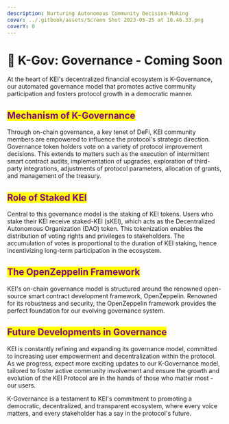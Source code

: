 ```yaml
---
description: Nurturing Autonomous Community Decision-Making
cover: ../.gitbook/assets/Screen Shot 2023-05-25 at 10.46.33.png
coverY: 0
---
```


# 🤝 K-Gov: Governance - Coming Soon

At the heart of KEI's decentralized financial ecosystem is K-Governance, our automated governance model that promotes active community participation and fosters protocol growth in a democratic manner.

## <mark style="color:purple;">Mechanism of K-Governance</mark>

Through on-chain governance, a key tenet of DeFi, KEI community members are empowered to influence the protocol's strategic direction. Governance token holders vote on a variety of protocol improvement decisions. This extends to matters such as the execution of intermittent smart contract audits, implementation of upgrades, exploration of third-party integrations, adjustments of protocol parameters, allocation of grants, and management of the treasury.

## <mark style="color:purple;">Role of Staked KEI</mark>

Central to this governance model is the staking of KEI tokens. Users who stake their KEI receive staked-KEI (sKEI), which acts as the Decentralized Autonomous Organization (DAO) token. This tokenization enables the distribution of voting rights and privileges to stakeholders. The accumulation of votes is proportional to the duration of KEI staking, hence incentivizing long-term participation in the ecosystem.

## <mark style="color:purple;">The OpenZeppelin Framework</mark>

KEI's on-chain governance model is structured around the renowned open-source smart contract development framework, OpenZeppelin. Renowned for its robustness and security, the OpenZeppelin framework provides the perfect foundation for our evolving governance system.

## <mark style="color:purple;">Future Developments in Governance</mark>

KEI is constantly refining and expanding its governance model, committed to increasing user empowerment and decentralization within the protocol. As we progress, expect more exciting updates to our K-Governance model, tailored to foster active community involvement and ensure the growth and evolution of the KEI Protocol are in the hands of those who matter most - our users.

K-Governance is a testament to KEI's commitment to promoting a democratic, decentralized, and transparent ecosystem, where every voice matters, and every stakeholder has a say in the protocol's future.

